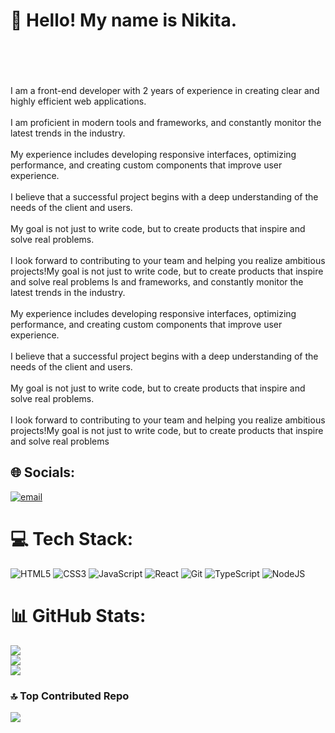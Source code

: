 # 👋 Hello! My name is Nikita.
<br><br><br><br>I am a front-end developer with 2 years of experience in creating clear and highly efficient web applications.<br><br>I am proficient in modern tools and frameworks, and constantly monitor the latest trends in the industry.<br><br>My experience includes developing responsive interfaces, optimizing performance, and creating custom components that improve user experience.<br><br>I believe that a successful project begins with a deep understanding of the needs of the client and users.<br><br>My goal is not just to write code, but to create products that inspire and solve real problems.<br><br>I look forward to contributing to your team and helping you realize ambitious projects!My goal is not just to write code, but to create products that inspire and solve real problems
ls and frameworks, and constantly monitor the latest trends in the industry.<br><br>My experience includes developing responsive interfaces, optimizing performance, and creating custom components that improve user experience.<br><br>I believe that a successful project begins with a deep understanding of the needs of the client and users.<br><br>My goal is not just to write code, but to create products that inspire and solve real problems.<br><br>I look forward to contributing to your team and helping you realize ambitious projects!My goal is not just to write code, but to create products that inspire and solve real problems


## 🌐 Socials:
[![email](https://img.shields.io/badge/Email-D14836?logo=gmail&logoColor=white)](mailto:nmensky@gmail.com)

# 💻 Tech Stack:
![HTML5](https://img.shields.io/badge/html5-%23E34F26.svg?style=for-the-badge&logo=html5&logoColor=white) ![CSS3](https://img.shields.io/badge/css3-%231572B6.svg?style=for-the-badge&logo=css3&logoColor=white) ![JavaScript](https://img.shields.io/badge/javascript-%23323330.svg?style=for-the-badge&logo=javascript&logoColor=%23F7DF1E) ![React](https://img.shields.io/badge/react-%2320232a.svg?style=for-the-badge&logo=react&logoColor=%2361DAFB) ![Git](https://img.shields.io/badge/git-%23F05033.svg?style=for-the-badge&logo=git&logoColor=white) ![TypeScript](https://img.shields.io/badge/typescript-%23007ACC.svg?style=for-the-badge&logo=typescript&logoColor=white) ![NodeJS](https://img.shields.io/badge/node.js-6DA55F?style=for-the-badge&logo=node.js&logoColor=white)
# 📊 GitHub Stats:
![](https://github-readme-stats.vercel.app/api?username=thermojam&theme=neon&hide_border=false&include_all_commits=false&count_private=false)<br/>
![](https://github-readme-streak-stats.herokuapp.com/?user=thermojam&theme=neon&hide_border=false)<br/>
![](https://github-readme-stats.vercel.app/api/top-langs/?username=thermojam&theme=neon&hide_border=false&include_all_commits=false&count_private=false&layout=compact)

### 🔝 Top Contributed Repo
![](https://github-contributor-stats.vercel.app/api?username=thermojam&limit=5&theme=neon&combine_all_yearly_contributions=true)
